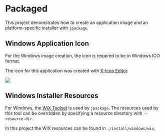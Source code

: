 Packaged
========

This project demonstrates how to create an application image and an platform-specific installer with `jpackage`.

Windows Application Icon
------------------------

For the Windows image creation, the icon is required to be in Windows ICO format.

The icon for this application was created with [X-Icon Editor](https://xiconeditor.com).

![](install/windows/application.ico)

Windows Installer Resources
---------------------------

For Windows, the [WiX Toolset](https://wixtoolset.org) is used by `jpackage`. The resources used by this tool can be overridden by specifying a resource directory with `--resource-dir`.

In this project the WiX resources can be found in `./install/windows/wix`.